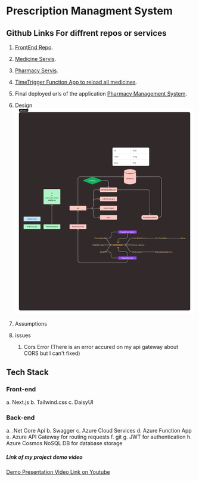 # Prescription Managment System
##  Github Links For diffrent repos or services
1. [FrontEnd Repo](https://github.com/krycnylmz/PharmacyManagementFrontEnd).
2. [Medicine Servis](https://github.com/krycnylmz/MedicineServiceWebApp).
3. [Pharmacy Servis](https://github.com/krycnylmz/PharmacyService).
4. [TimeTrigger Function App to reload all medicines](https://github.com/krycnylmz/ReloadAllMedicinesTimeFunctionApp).


1.  Final deployed urls of the application
[Pharmacy Management System](https://pharmacymanagementsystemnextfromvs.azurewebsites.net/home).

2. Design
       ![System Digram](/images/diagram.png)

3. Assumptions

4. issues

    1. Cors Error (There is an error accured on my api gateway about CORS but I can't fixed)

## Tech Stack
### Front-end
a. Next.js
b. Tailwind.css
c. DaisyUI
### Back-end
a. .Net Core Api
b. Swagger
c. Azure Cloud Services
d. Azure Function App
e. Azure API Gateway for routing requests
f. git
g. JWT for authentication
h. Azure Cosmos NoSQL DB for database storage

##### Link of my project demo video
[Demo Presentation Video Link on Youtube](https://youtu.be/Z4oQ7b0eSfQ)
